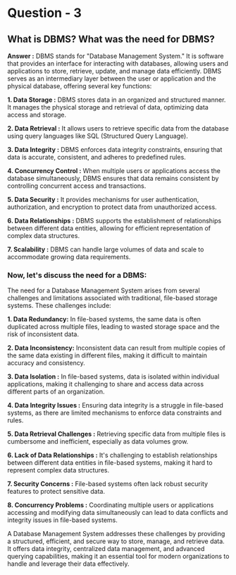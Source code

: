 
# Question - 3 

## What is DBMS? What was the need for DBMS?

**Answer :** DBMS stands for "Database Management System." It is software that provides an interface for interacting with databases, allowing users and applications to store, retrieve, update, and manage data efficiently. DBMS serves as an intermediary layer between the user or application and the physical database, offering several key functions:

**1. Data Storage :** DBMS stores data in an organized and structured manner. It manages the physical storage and retrieval of data, optimizing data access and storage.

**2. Data Retrieval :** It allows users to retrieve specific data from the database using query languages like SQL (Structured Query Language).

**3. Data Integrity :** DBMS enforces data integrity constraints, ensuring that data is accurate, consistent, and adheres to predefined rules.

**4. Concurrency Control :** When multiple users or applications access the database simultaneously, DBMS ensures that data remains consistent by controlling concurrent access and transactions.

**5. Data Security :** It provides mechanisms for user authentication, authorization, and encryption to protect data from unauthorized access.

**6. Data Relationships :** DBMS supports the establishment of relationships between different data entities, allowing for efficient representation of complex data structures.

**7. Scalability :** DBMS can handle large volumes of data and scale to accommodate growing data requirements.

### Now, let's discuss the need for a DBMS:

The need for a Database Management System arises from several challenges and limitations associated with traditional, file-based storage systems. These challenges include:

**1. Data Redundancy:** In file-based systems, the same data is often duplicated across multiple files, leading to wasted storage space and the risk of inconsistent data.

**2. Data Inconsistency:** Inconsistent data can result from multiple copies of the same data existing in different files, making it difficult to maintain accuracy and consistency.

**3. Data Isolation :** In file-based systems, data is isolated within individual applications, making it challenging to share and access data across different parts of an organization.

**4. Data Integrity Issues :** Ensuring data integrity is a struggle in file-based systems, as there are limited mechanisms to enforce data constraints and rules.

**5. Data Retrieval Challenges :** Retrieving specific data from multiple files is cumbersome and inefficient, especially as data volumes grow.

**6. Lack of Data Relationships :** It's challenging to establish relationships between different data entities in file-based systems, making it hard to represent complex data structures.

**7. Security Concerns :** File-based systems often lack robust security features to protect sensitive data.

**8. Concurrency Problems :** Coordinating multiple users or applications accessing and modifying data simultaneously can lead to data conflicts and integrity issues in file-based systems.

A Database Management System addresses these challenges by providing a structured, efficient, and secure way to store, manage, and retrieve data. It offers data integrity, centralized data management, and advanced querying capabilities, making it an essential tool for modern organizations to handle and leverage their data effectively.